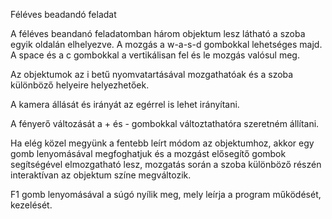 Féléves beadandó feladat

A féléves beandanó feladatomban három objektum lesz látható a szoba egyik oldalán elhelyezve. A mozgás a w-a-s-d gombokkal lehetséges majd. A space és a c gombokkal a vertikálisan fel és le mozgás valósul meg.

Az objektumok az i betű nyomvatartásával mozgathatóak és a szoba különböző helyeire helyezhetőek. 

A kamera állását és irányát az egérrel is lehet irányítani.

A fényerő változását a + és - gombokkal változtathatóra szeretném állítani.

Ha elég közel megyünk a fentebb leírt módom az objektumhoz, akkor egy gomb lenyomásával megfoghatjuk és a mozgást elősegítő gombok segítségével elmozgatható lesz, mozgatás során a szoba különböző részén interaktívan az objektum színe megváltozik.

F1 gomb lenyomásával a súgó nyílik meg, mely leírja a program működését, kezelését.
